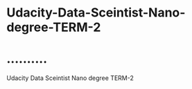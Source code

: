 # Udacity-Data-Sceintist-Nano-degree-TERM-2
# ..........
Udacity Data Sceintist Nano degree TERM-2 

